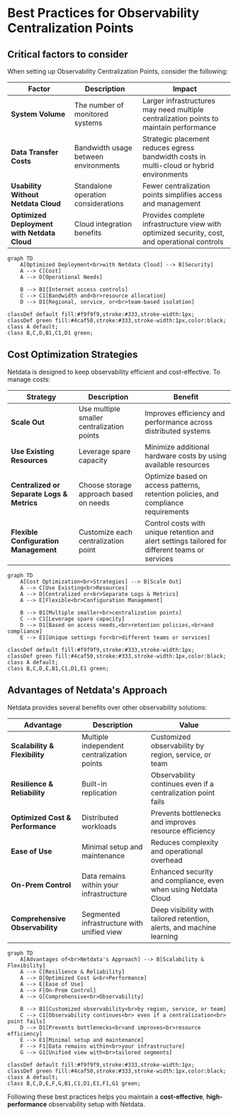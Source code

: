 # Best Practices for Observability Centralization Points

## Critical factors to consider

When setting up Observability Centralization Points, consider the following:

| Factor                                      | Description                          | Impact                                                                                        |
|---------------------------------------------|--------------------------------------|-----------------------------------------------------------------------------------------------|
| **System Volume**                           | The number of monitored systems      | Larger infrastructures may need multiple centralization points to maintain performance        |
| **Data Transfer Costs**                     | Bandwidth usage between environments | Strategic placement reduces egress bandwidth costs in multi-cloud or hybrid environments      |
| **Usability Without Netdata Cloud**         | Standalone operation considerations  | Fewer centralization points simplifies access and management                                  |
| **Optimized Deployment with Netdata Cloud** | Cloud integration benefits           | Provides complete infrastructure view with optimized security, cost, and operational controls |

```mermaid
graph TD
    A[Optimized Deployment<br>with Netdata Cloud] --> B[Security]
    A --> C[Cost]
    A --> D[Operational Needs]
    
    B --> B1[Internet access controls]
    C --> C1[Bandwidth and<br>resource allocation]
    D --> D1[Regional, service, or<br>team-based isolation]
    
classDef default fill:#f9f9f9,stroke:#333,stroke-width:1px;
classDef green fill:#4caf50,stroke:#333,stroke-width:1px,color:black;
class A default;
class B,C,D,B1,C1,D1 green;
```

## Cost Optimization Strategies

Netdata is designed to keep observability efficient and cost-effective. To manage costs:

| Strategy                                   | Description                                | Benefit                                                                                         |
|--------------------------------------------|--------------------------------------------|-------------------------------------------------------------------------------------------------|
| **Scale Out**                              | Use multiple smaller centralization points | Improves efficiency and performance across distributed systems                                  |
| **Use Existing Resources**                 | Leverage spare capacity                    | Minimize additional hardware costs by using available resources                                 |
| **Centralized or Separate Logs & Metrics** | Choose storage approach based on needs     | Optimize based on access patterns, retention policies, and compliance requirements              |
| **Flexible Configuration Management**      | Customize each centralization point        | Control costs with unique retention and alert settings tailored for different teams or services |

```mermaid
graph TD
    A[Cost Optimization<br>Strategies] --> B[Scale Out]
    A --> C[Use Existing<br>Resources]
    A --> D[Centralized or<br>Separate Logs & Metrics]
    A --> E[Flexible<br>Configuration Management]
    
    B --> B1[Multiple smaller<br>centralization points]
    C --> C1[Leverage spare capacity]
    D --> D1[Based on access needs,<br>retention policies,<br>and compliance]
    E --> E1[Unique settings for<br>different teams or services]
    
classDef default fill:#f9f9f9,stroke:#333,stroke-width:1px;
classDef green fill:#4caf50,stroke:#333,stroke-width:1px,color:black;
class A default;
class B,C,D,E,B1,C1,D1,E1 green;
```

## Advantages of Netdata's Approach

Netdata provides several benefits over other observability solutions:

| Advantage                        | Description                                | Value                                                                 |
|----------------------------------|--------------------------------------------|-----------------------------------------------------------------------|
| **Scalability & Flexibility**    | Multiple independent centralization points | Customized observability by region, service, or team                  |
| **Resilience & Reliability**     | Built-in replication                       | Observability continues even if a centralization point fails          |
| **Optimized Cost & Performance** | Distributed workloads                      | Prevents bottlenecks and improves resource efficiency                 |
| **Ease of Use**                  | Minimal setup and maintenance              | Reduces complexity and operational overhead                           |
| **On-Prem Control**              | Data remains within your infrastructure    | Enhanced security and compliance, even when using Netdata Cloud       |
| **Comprehensive Observability**  | Segmented infrastructure with unified view | Deep visibility with tailored retention, alerts, and machine learning |

```mermaid
graph TD
    A[Advantages of<br>Netdata's Approach] --> B[Scalability & Flexibility]
    A --> C[Resilience & Reliability]
    A --> D[Optimized Cost &<br>Performance]
    A --> E[Ease of Use]
    A --> F[On-Prem Control]
    A --> G[Comprehensive<br>Observability]
    
    B --> B1[Customized observability<br>by region, service, or team]
    C --> C1[Observability continues<br> even if a centralization<br> point fails]
    D --> D1[Prevents bottlenecks<br>and improves<br>resource efficiency]
    E --> E1[Minimal setup and maintenance]
    F --> F1[Data remains within<br>your infrastructure]
    G --> G1[Unified view with<br>tailored segments]
    
classDef default fill:#f9f9f9,stroke:#333,stroke-width:1px;
classDef green fill:#4caf50,stroke:#333,stroke-width:1px,color:black;
class A default;
class B,C,D,E,F,G,B1,C1,D1,E1,F1,G1 green;
```

Following these best practices helps you maintain a **cost-effective**, **high-performance** observability setup with Netdata.
